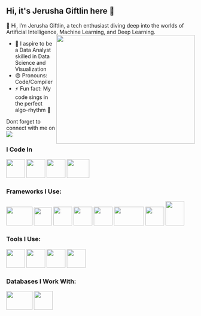 ## Hi, it's Jerusha Giftlin here 👋

👋 Hi, I’m Jerusha Giftlin, a tech enthusiast diving deep into the worlds of Artificial Intelligence, Machine Learning, and Deep Learning.
<img align="right" width="370" height="290" src="https://i.pinimg.com/originals/cb/47/35/cb4735db50b7ed7336ec417c0eecfb48.gif">
                                               
- 🌱 I aspire to be a Data Analyst skilled in Data Science and Visualization 
- 😄 Pronouns: Code/Compiler
- ⚡ Fun fact: My code sings in the perfect algo-rhythm 🎵

Dont forget to connect with me on [<img src="https://img.shields.io/badge/LinkedIn-0077B5?style=for-the-badge&logo=linkedin&logoColor=white" />](https://www.linkedin.com/in/jerugift/)

### I Code In
<img height="50" width="50" src="https://img.icons8.com/color/48/000000/python.png" /> <img height="50" width="50" src="https://img.icons8.com/color/48/000000/c-plus-plus-logo.png"/> <img height="50" width="50" src="https://img.icons8.com/?size=100&id=CLvQeiwFpit4&format=png&color=000000"/> <img height="50" width="60" src="https://www.sas.com/en/news/media-gallery/all-images/sas-logo-white-reversed-new/_jcr_content/par/image_360101046.img.png/1639774080219.png"/>

### Frameworks I Use:
<img height="50" width="70" src="https://blog.appseed.us/content/images/2023/10/cover-flask.jpg"/> <img width="48" height="48" src="https://img.icons8.com/color/48/pandas.png"/> <img height="50" width="50" src="https://img.icons8.com/color/48/000000/numpy.png"/> <img height="50" width="50" src="https://www.programsbuzz.com/sites/default/files/logo/seaborn-logo.png"/> <img height="50" width="50" src="https://cieda.com.br/cursos/01/comum/img/logo/matplotlib.02a.png"/> <img width="80" height="50" src="https://seeklogo.com/images/S/scikit-learn-logo-8766D07E2E-seeklogo.com.png"/> <img height="50" width="50" src="https://seeklogo.com/images/S/streamlit-logo-1A3B208AE4-seeklogo.com.png"/> <img height="65" width="50" src="https://python-visualization.github.io/folium/latest/_images/folium_logo.png"/>

### Tools I Use:
<img height="50" width="50" src="https://img.icons8.com/color/48/tableau-software.png"/> <img height="50" width="50" src="https://img.icons8.com/color/48/microsoft-excel-2019.png"/> <img height="50" width="50" src="https://images.sftcdn.net/images/t_app-icon-m/p/03886d52-96d1-11e6-aec3-00163ed833e7/2515886810/spss-Download-SPSS.jpg"/> <img height="50" width="50" src="https://img.icons8.com/color/48/microsoft-powerpoint-2019.png"/> 

### Databases I Work With:
<img height="50" width="70" src="https://upload.wikimedia.org/wikipedia/labs/8/8e/Mysql_logo.png"/> <img height="50" width="50" src="https://img.icons8.com/color/48/snowflake.png"/>
